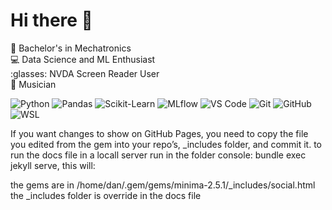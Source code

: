 # Hi there 👋

:school: Bachelor's in Mechatronics  
:computer: Data Science and ML Enthusiast  
:glasses: NVDA Screen Reader User  
:musical_keyboard: Musician  

![Python](https://img.shields.io/badge/Python-3.11-blue?logo=python)
![Pandas](https://img.shields.io/badge/Pandas-Data%20Frames-purple?logo=pandas)
![Scikit-Learn](https://img.shields.io/badge/Scikit--Learn-ML-lightgrey?logo=scikit-learn)
![MLflow](https://img.shields.io/badge/Matplotlib-Graphs-yellow?logo=matplotlib)
![VS Code](https://img.shields.io/badge/VS%20Code-Editor-blue?logo=visualstudiocode)
![Git](https://img.shields.io/badge/Git-Version%20Control-red?logo=git)
![GitHub](https://img.shields.io/badge/GitHub-Code-black?logo=github)
![WSL](https://img.shields.io/badge/Linux-Ubuntu-orange?logo=ubuntu)

<!--
**daarojaspa/daarojaspa** is a ✨ _special_ ✨ repository because its `README.md` (this file) appears on your GitHub profile.
 <div style="width:100%;height:0;padding-bottom:108%;position:relative;"><iframe src="https://giphy.com/embed/krP2NRkLqnKEg" width="100%" height="100%" style="position:absolute" frameBorder="0" class="giphy-embed" allowFullScreen></iframe></div><p><a href="https://giphy.com/gifs/help-satisfying-breathe-krP2NRkLqnKEg">via GIPHY</a></p>
Here are some ideas to get you started:

- 🔭 I’m currently working on ...
- 🌱 I’m currently learning ...
- 👯 I’m looking to collaborate on ...
- 🤔 I’m looking for help with ...
- 💬 Ask me about ...
- 📫 How to reach me: ...
- 😄 Pronouns: ...
- ⚡ Fun fact: ...
-->
If you want changes to show on GitHub Pages, you need to copy the file you edited 
from the gem into your repo’s, _includes folder, and commit it.
to run the docs file in  a locall server  run in the folder console:
bundle exec jekyll serve, this will:

 the gems are in 
/home/dan/.gem/gems/minima-2.5.1/_includes/social.html
the _includes folder is override in the  docs file 
